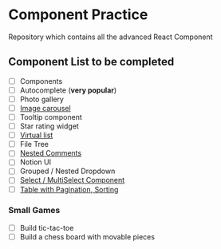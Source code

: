 # Component Practice

Repository which contains all the advanced React Component

## Component List to be completed

- [ ] Components
- [ ] Autocomplete (**very popular**)
- [ ] Photo gallery
- [ ] [Image carousel](https://www.youtube.com/watch?v=5Mic8MAQ8CU&pp=ygUPY2Fyb3VzZWwgbGVzdGVy)
- [ ] Tooltip component
- [ ] Star rating widget
- [ ] [Virtual list](https://www.youtube.com/watch?v=zydywxVupMk)
- [ ] File Tree
- [ ] [Nested Comments](https://www.youtube.com/watch?v=aIs6tBLfG_c)
- [ ] Notion UI
- [ ] Grouped / Nested Dropdown
- [ ] [Select / MultiSelect Component](https://www.youtube.com/watch?v=bAJlYgeovlg&t=69s)
- [ ] [Table with Pagination, Sorting](https://www.taniarascia.com/front-end-tables-sort-filter-paginate/)

### Small Games

- [ ] Build tic-tac-toe
- [ ] Build a chess board with movable pieces